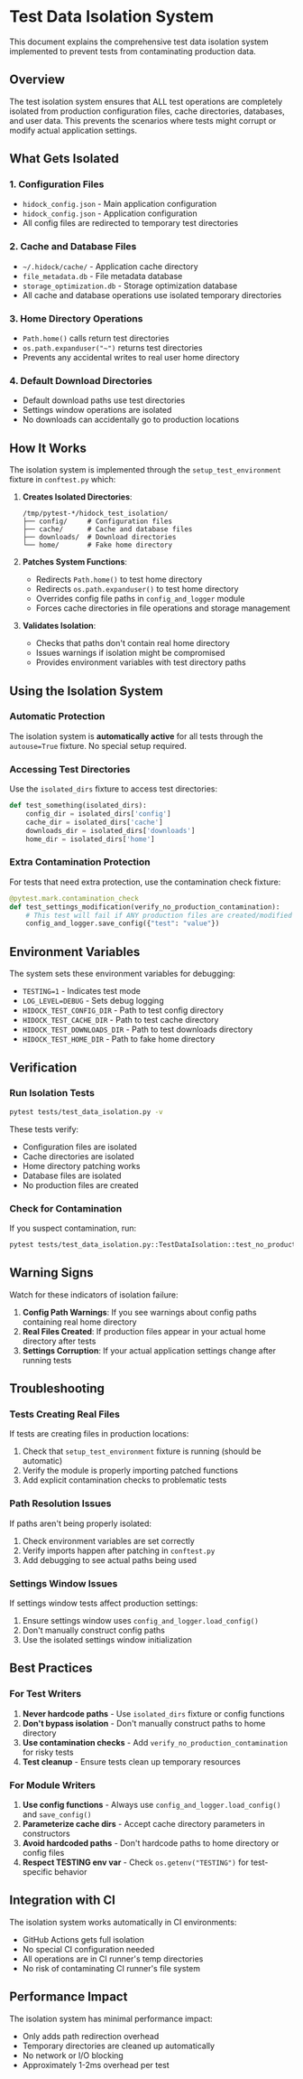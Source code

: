 # Test Data Isolation System

This document explains the comprehensive test data isolation system implemented to prevent tests from contaminating production data.

## Overview

The test isolation system ensures that ALL test operations are completely isolated from production configuration files, cache directories, databases, and user data. This prevents the scenarios where tests might corrupt or modify actual application settings.

## What Gets Isolated

### 1. Configuration Files
- `hidock_config.json` - Main application configuration
- `hidock_config.json` - Application configuration
- All config files are redirected to temporary test directories

### 2. Cache and Database Files
- `~/.hidock/cache/` - Application cache directory
- `file_metadata.db` - File metadata database
- `storage_optimization.db` - Storage optimization database
- All cache and database operations use isolated temporary directories

### 3. Home Directory Operations
- `Path.home()` calls return test directories
- `os.path.expanduser("~")` returns test directories
- Prevents any accidental writes to real user home directory

### 4. Default Download Directories
- Default download paths use test directories
- Settings window operations are isolated
- No downloads can accidentally go to production locations

## How It Works

The isolation system is implemented through the `setup_test_environment` fixture in `conftest.py` which:

1. **Creates Isolated Directories**:
   ```
   /tmp/pytest-*/hidock_test_isolation/
   ├── config/     # Configuration files
   ├── cache/      # Cache and database files
   ├── downloads/  # Download directories
   └── home/       # Fake home directory
   ```

2. **Patches System Functions**:
   - Redirects `Path.home()` to test home directory
   - Redirects `os.path.expanduser()` to test home directory
   - Overrides config file paths in `config_and_logger` module
   - Forces cache directories in file operations and storage management

3. **Validates Isolation**:
   - Checks that paths don't contain real home directory
   - Issues warnings if isolation might be compromised
   - Provides environment variables with test directory paths

## Using the Isolation System

### Automatic Protection
The isolation system is **automatically active** for all tests through the `autouse=True` fixture. No special setup required.

### Accessing Test Directories
Use the `isolated_dirs` fixture to access test directories:

```python
def test_something(isolated_dirs):
    config_dir = isolated_dirs['config']
    cache_dir = isolated_dirs['cache']
    downloads_dir = isolated_dirs['downloads']
    home_dir = isolated_dirs['home']
```

### Extra Contamination Protection
For tests that need extra protection, use the contamination check fixture:

```python
@pytest.mark.contamination_check
def test_settings_modification(verify_no_production_contamination):
    # This test will fail if ANY production files are created/modified
    config_and_logger.save_config({"test": "value"})
```

## Environment Variables

The system sets these environment variables for debugging:

- `TESTING=1` - Indicates test mode
- `LOG_LEVEL=DEBUG` - Sets debug logging
- `HIDOCK_TEST_CONFIG_DIR` - Path to test config directory
- `HIDOCK_TEST_CACHE_DIR` - Path to test cache directory
- `HIDOCK_TEST_DOWNLOADS_DIR` - Path to test downloads directory
- `HIDOCK_TEST_HOME_DIR` - Path to fake home directory

## Verification

### Run Isolation Tests
```bash
pytest tests/test_data_isolation.py -v
```

These tests verify:
- Configuration files are isolated
- Cache directories are isolated
- Home directory patching works
- Database files are isolated
- No production files are created

### Check for Contamination
If you suspect contamination, run:
```bash
pytest tests/test_data_isolation.py::TestDataIsolation::test_no_production_file_creation -v
```

## Warning Signs

Watch for these indicators of isolation failure:

1. **Config Path Warnings**: If you see warnings about config paths containing real home directory
2. **Real Files Created**: If production files appear in your actual home directory after tests
3. **Settings Corruption**: If your actual application settings change after running tests

## Troubleshooting

### Tests Creating Real Files
If tests are creating files in production locations:

1. Check that `setup_test_environment` fixture is running (should be automatic)
2. Verify the module is properly importing patched functions
3. Add explicit contamination checks to problematic tests

### Path Resolution Issues
If paths aren't being properly isolated:

1. Check environment variables are set correctly
2. Verify imports happen after patching in `conftest.py`
3. Add debugging to see actual paths being used

### Settings Window Issues
If settings window tests affect production settings:

1. Ensure settings window uses `config_and_logger.load_config()`
2. Don't manually construct config paths
3. Use the isolated settings window initialization

## Best Practices

### For Test Writers
1. **Never hardcode paths** - Use `isolated_dirs` fixture or config functions
2. **Don't bypass isolation** - Don't manually construct paths to home directory
3. **Use contamination checks** - Add `verify_no_production_contamination` for risky tests
4. **Test cleanup** - Ensure tests clean up temporary resources

### For Module Writers
1. **Use config functions** - Always use `config_and_logger.load_config()` and `save_config()`
2. **Parameterize cache dirs** - Accept cache directory parameters in constructors
3. **Avoid hardcoded paths** - Don't hardcode paths to home directory or config files
4. **Respect TESTING env var** - Check `os.getenv("TESTING")` for test-specific behavior

## Integration with CI

The isolation system works automatically in CI environments:
- GitHub Actions gets full isolation
- No special CI configuration needed
- All operations are in CI runner's temp directories
- No risk of contaminating CI runner's file system

## Performance Impact

The isolation system has minimal performance impact:
- Only adds path redirection overhead
- Temporary directories are cleaned up automatically
- No network or I/O blocking
- Approximately 1-2ms overhead per test
